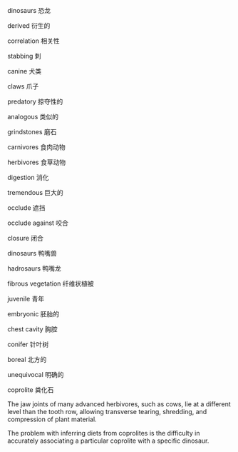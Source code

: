 dinosaurs                                                      恐龙

derived                                                        衍生的

correlation													相关性

stabbing                                                         刺

canine                                                              犬类

claws                                                             爪子

predatory                                                掠夺性的

analogous                                                 类似的

grindstones                                           磨石

carnivores                                          食肉动物

herbivores                                            食草动物

digestion                                                   消化

tremendous                                              巨大的

occlude                                                     遮挡

occlude against                                        咬合

closure                                                     闭合

dinosaurs                                             鸭嘴兽

hadrosaurs                                             鸭嘴龙

fibrous vegetation                                 纤维状植被

juvenile                                                  青年

embryonic                                           胚胎的

chest cavity                                            胸腔

conifer                                                       针叶树

boreal                                                       北方的

unequivocal                                               明确的

coprolite                                                   粪化石



The jaw joints of many advanced herbivores, such as cows, lie at a different level than the tooth row, allowing transverse tearing, shredding, and compression of plant material.



The problem with inferring diets from coprolites is the difficulty in accurately associating a particular coprolite with a specific dinosaur.